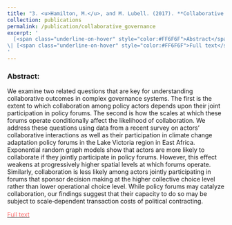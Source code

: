 ```yaml
---
title: "3. <u>Hamilton, M.</u>, and M. Lubell. (2017). **Collaborative Governance of Climate Change Adaptation Across Spatial and Institutional Scales.** Policy Studies Journal."
collection: publications
permalink: /publication/collaborative_governance
excerpt: '
  [<span class="underline-on-hover" style="color:#FF6F6F">Abstract</span>](../publication/collaborative_governance)
\| [<span class="underline-on-hover" style="color:#FF6F6F">Full text</span>](https://github.com/matthewlhamilton/matthewlhamilton.github.io/raw/master/images/Hamilton%20and%20Lubell-2018-Policy_Studies_Journal.pdf)
'
---
```


### Abstract:

<p>
We examine two related questions that are key for understanding collaborative outcomes in complex governance systems. The first is the extent to which collaboration among policy actors depends upon their joint participation in policy forums. The second is how the scales at which these forums operate conditionally affect the likelihood of collaboration. We address these questions using data from a recent survey on actors’ collaborative interactions as well as their participation in climate change adaptation policy forums in the Lake Victoria region in East Africa. Exponential random graph models show that actors are more likely to collaborate if they jointly participate in policy forums. However, this effect weakens at progressively higher spatial levels at which forums operate. Similarly, collaboration is less likely among actors jointly participating in forums that sponsor decision making at the higher collective choice level rather than lower operational choice level. While policy forums may catalyze collaboration, our findings suggest that their capacity to do so may be subject to scale‐dependent transaction costs of political contracting.
</p>

[<span class="underline-on-hover" style="color:#FF6F6F">Full text</span>](https://github.com/matthewlhamilton/matthewlhamilton.github.io/raw/master/images/Hamilton%20and%20Lubell-2018-Policy_Studies_Journal.pdf)
